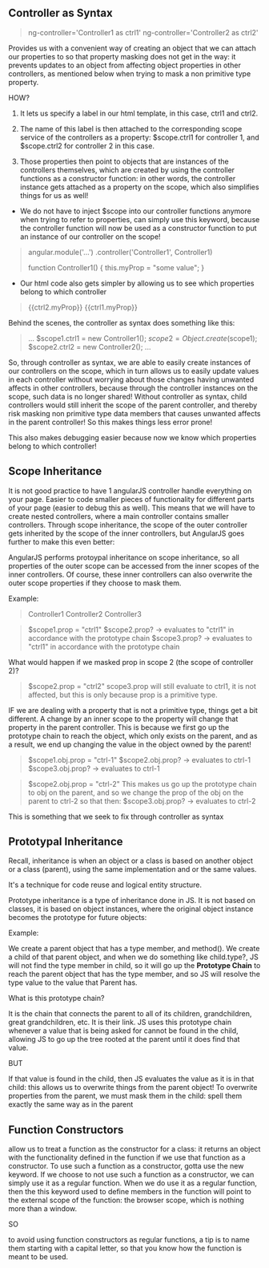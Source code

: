 ## Controller as Syntax
> ng-controller='Controller1 as ctrl1'
>   ng-controller='Controller2 as ctrl2'

Provides us with a convenient way of creating an object that we can attach our properties to so that property masking does not get in the way: it prevents updates to an object from affecting object properties in other controllers, as mentioned below when trying to mask a non primitive type property. 

HOW? 

1. It lets us specify a label in our html template, in this case, ctrl1 and ctrl2. 

2. The name of this label is then attached to the corresponding scope service of the controllers as a property: $scope.ctrl1 for controller 1, and $scope.ctrl2 for controller 2 in this case. 

3. Those properties then point to objects that are instances of the controllers themselves, which are created by using the controller functions as a constructor function: in other words, the controller instance gets attached as a property on the scope, which also simplifies things for us as well!

- We do not have to inject $scope into our controller functions anymore when trying to refer to properties, can simply use this keyword, because the controller function will now be used as a constructor function to put an instance of our controller on the scope!

> angular.module('...')
> .controller('Controller1', Controller1)
>
> function Controller1() {
>   this.myProp = "some value";
> }

- Our html code also gets simpler by allowing us to see which properties belong to which controller

> <div>
> {{ctrl2.myProp}}
> {{ctrl1.myProp}}
> </div>

Behind the scenes, the controller as syntax does something like this: 
> ...
> $scope1.ctrl1 = new Controller1();
> $scope2 = Object.create($scope1);
> $scope2.ctrl2 = new Controller2();
> ...

So, through controller as syntax, we are able to easily create instances of our controllers on the scope, which in turn allows us to easily update values in each controller without worrying about those changes having unwanted affects in other controllers, because through the controller instances on the scope, such data is no longer shared! Without controller as syntax, child controllers would still inherit the scope of the parent controller, and thereby risk masking non primitive type data members that causes unwanted affects in the parent controller! So this makes things less error prone!

This also makes debugging easier because now we know which properties belong to which controller!

## Scope Inheritance

It is not good practice to have 1 angularJS controller handle everything on your page. Easier to code smaller pieces of functionality for different parts of your page (easier to debug this as well). This means that we will have to create nested controllers, where a main controller contains smaller controllers. Through scope inheritance, the scope of the outer controller gets inherited by the scope of the inner controllers, but AngularJS goes further to make this even better: 

AngularJS performs protoypal inheritance on scope inheritance, so all properties of the outer scope can be accessed from the inner scopes of the inner controllers. Of course, these inner controllers can also overwrite the outer scope properties if they choose to mask them.

Example: 

> Controller1
>   Controller2
>   Controller3

> $scope1.prop = "ctrl1"
> $scope2.prop? -> evaluates to "ctrl1" in accordance with the prototype chain
> $scope3.prop? -> evaluates to "ctrl1" in accordance with the prototype chain

What would happen if we masked prop in scope 2 (the scope of controller 2)? 
> $scope2.prop = "ctrl2"
scope3.prop will still evaluate to ctrl1, it is not affected, but this is only because prop is a primitive type. 

IF we are dealing with a property that is not a primitive type, things get a bit different. A change by an inner scope to the property will change that property in the parent controller. This is because we first go up the prototype chain to reach the object, which only exists on the parent, and as a result, we end up changing the value in the object owned by the parent!

> $scope1.obj.prop = "ctrl-1"
> $scope2.obj.prop? -> evaluates to ctrl-1
> $scope3.obj.prop? -> evaluates to ctrl-1

> $scope2.obj.prop = "ctrl-2" 
This makes us go up the prototype chain to obj on the parent, and so we change the prop of the obj on the parent to ctrl-2 so that then: 
> $scope3.obj.prop? -> evaluates to ctrl-2

This is something that we seek to fix through controller as syntax

## Prototypal Inheritance

Recall, inheritance is when an object or a class is based on another object or a class (parent), using the same implementation and or the same values. 

It's a technique for code reuse and logical entity structure. 

Prototype inheritance is a type of inheritance done in JS. It is not based on classes, it is based on object instances, where the original object instance becomes the prototype for future objects: 

Example: 

We create a parent object that has a type member, and method(). We create a child of that parent object, and when we do something like child.type?, JS will not find the type member in child, so it will go up the __Prototype Chain__ to reach the parent object that has the type member, and so JS will resolve the type value to the value that Parent has. 

What is this prototype chain? 

It is the chain that connects the parent to all of its children, grandchildren, great grandchildren, etc. It is their link. JS uses this prototype chain whenever a value that is being asked for cannot be found in the child, allowing JS to go up the tree rooted at the parent until it does find that value. 

BUT 

If that value is found in the child, then JS evaluates the value as it is in that child: this allows us to overwrite things from the parent object! To overwrite properties from the parent, we must mask them in the child: spell them exactly the same way as in the parent

## Function Constructors

allow us to treat a function as the constructor for a class: it returns an object with the functionality defined in the function if we use that function as a constructor. To use such a function as a constructor, gotta use the new keyword. If we choose to not use such a function as a constructor, we can simply use it as a regular function. When we do use it as a regular function, then the this keyword used to define members in the function will point to the external scope of the function: the browser scope, which is nothing more than a  window.

SO

to avoid using function constructors as regular functions, a tip is to name them starting with a capital letter, so that you know how the function is meant to be used.